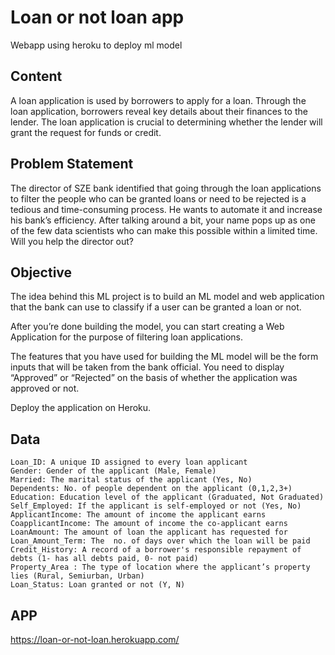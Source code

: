# Loan or not loan app
Webapp using heroku to deploy ml model

## Content

A loan application is used by borrowers to apply for a loan. Through the loan application, borrowers reveal key details about their finances to the lender. The loan application is crucial to determining whether the lender will grant the request for funds or credit.

## Problem Statement

The director of SZE bank identified that going through the loan applications to filter the people who can be granted loans or need to be rejected is a tedious and time-consuming process. He wants to automate it and increase his bank’s efficiency. After talking around a bit, your name pops up as one of the few data scientists who can make this possible within a limited time. Will you help the director out? 

## Objective

The idea behind this ML project is to build an ML model and web application that the bank can use to classify if a user can be granted a loan or not.

After you’re done building the model, you can start creating a Web Application for the purpose of filtering loan applications.

The features that you have used for building the ML model will be the form inputs that will be taken from the bank official. You need to display “Approved” or “Rejected” on the basis of whether the application was approved or not.

Deploy the application on Heroku.

## Data


    Loan_ID: A unique ID assigned to every loan applicant
    Gender: Gender of the applicant (Male, Female)
    Married: The marital status of the applicant (Yes, No)
    Dependents: No. of people dependent on the applicant (0,1,2,3+)
    Education: Education level of the applicant (Graduated, Not Graduated)
    Self_Employed: If the applicant is self-employed or not (Yes, No)
    ApplicantIncome: The amount of income the applicant earns
    CoapplicantIncome: The amount of income the co-applicant earns
    LoanAmount: The amount of loan the applicant has requested for
    Loan_Amount_Term: The  no. of days over which the loan will be paid
    Credit_History: A record of a borrower's responsible repayment of debts (1- has all debts paid, 0- not paid)
    Property_Area : The type of location where the applicant’s property lies (Rural, Semiurban, Urban)
    Loan_Status: Loan granted or not (Y, N)
  
  ## APP
  
  https://loan-or-not-loan.herokuapp.com/
 
